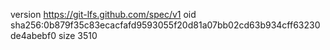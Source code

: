 version https://git-lfs.github.com/spec/v1
oid sha256:0b879f35c83ecacfafd9593055f20d81a07bb02cd63b934cff63230de4abebf0
size 3510
